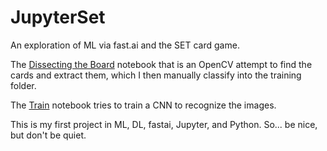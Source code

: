 # JupyterSet
An exploration of ML via fast.ai and the SET card game.

The [Dissecting the Board](./Dissecting_the_board.ipynb) notebook that is an OpenCV attempt to find the cards and extract them, which I then manually classify into the training folder.

The [Train](./Train.ipynb) notebook tries to train a CNN to recognize the images.

This is my first project in ML, DL, fastai, Jupyter, and Python. So... be nice, but don't be quiet.
